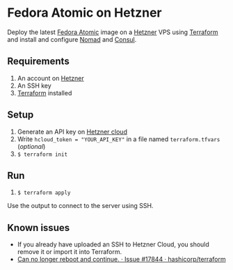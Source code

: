 # Fedora Atomic on Hetzner

Deploy the latest [Fedora Atomic](http://www.projectatomic.io/) image on a [Hetzner](https://www.hetzner.com/) VPS using [Terraform](https://www.terraform.io/) and install and configure [Nomad](https://www.nomadproject.io/) and [Consul](https://www.consul.io/).

## Requirements

 1. An account on [Hetzner](https://www.hetzner.com/)
 2. An SSH key
 3. [Terraform](https://www.terraform.io/downloads.html) installed

## Setup

 1. Generate an API key on [Hetzner cloud](https://console.hetzner.cloud/)
 2. Write `hcloud_token = "YOUR_API_KEY"` in a file named `terraform.tfvars` (*optional*)
 3. `$ terraform init`

## Run

 1. `$ terraform apply`

Use the output to connect to the server using SSH.

## Known issues

 - If you already have uploaded an SSH to Hetzner Cloud, you should remove it or import it into Terraform.
 - [Can no longer reboot and continue. · Issue #17844 · hashicorp/terraform](https://github.com/hashicorp/terraform/issues/17844)

